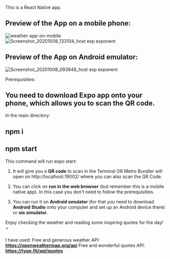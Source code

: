 This is a React Native app.

## Preview of the App on a mobile phone: 

![weather-app-on-mobile](https://user-images.githubusercontent.com/35815182/95454192-67f29080-096c-11eb-9c86-eee4356e4da8.jpg)
 ![Screenshot_20201008_133104_host exp exponent](https://user-images.githubusercontent.com/35815182/95453185-af781d00-096a-11eb-8512-f4c9becdb0bc.jpg)

## Preview of the App on Android emulator:

![Screenshot_20201008_093948_host exp exponent](https://user-images.githubusercontent.com/35815182/95453943-06cabd00-096c-11eb-9e13-7750a7fb2271.png)


Prerequisities:
## You need to download Expo app onto your phone, which allows you to scan the QR code. 

In the main directory:

## npm i
## npm start

This command will run expo start:

1. It will give you a **QR code** to scan in the Terminal OR Metro Bundler will open on http://localhost:19002/ where you can also scan the QR Code.

2. You can click on **run in the web browser** (but remember this is a mobile native app). 
In this case you don't need to follow the prerequisities. 

3. You can run it on **Android emulator** (for that you need to download **Android Studio** onto your computer and set up an Android device there) or **ois simulator**.

Enjoy checking the weather and reading some inspiring quotes for the day! ⭐️

I have used: 
Free and generous weather API: **https://openweathermap.org/api** 
Free and wonderful quotes API: **https://type.fit/api/quotes**



